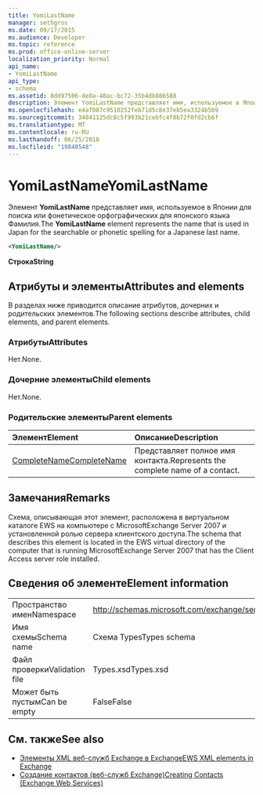 ```yaml
---
title: YomiLastName
manager: sethgros
ms.date: 09/17/2015
ms.audience: Developer
ms.topic: reference
ms.prod: office-online-server
localization_priority: Normal
api_name:
- YomiLastName
api_type:
- schema
ms.assetid: 8dd97506-de8a-48ac-bc72-35b4db886588
description: Элемент YomiLastName представляет имя, используемое в Японии для поиска или фонетическое орфографических для японского языка Фамилия.
ms.openlocfilehash: e4af087c9510252feb71d5c8e37eb5ea3324b5b9
ms.sourcegitcommit: 34041125dc8c5f993b21cebfc4f8b72f0fd2cb6f
ms.translationtype: MT
ms.contentlocale: ru-RU
ms.lasthandoff: 06/25/2018
ms.locfileid: "19840548"
---
```

# <a name="yomilastname"></a><span data-ttu-id="535ca-103">YomiLastName</span><span class="sxs-lookup"><span data-stu-id="535ca-103">YomiLastName</span></span>

<span data-ttu-id="535ca-104">Элемент **YomiLastName** представляет имя, используемое в Японии для поиска или фонетическое орфографических для японского языка Фамилия.</span><span class="sxs-lookup"><span data-stu-id="535ca-104">The **YomiLastName** element represents the name that is used in Japan for the searchable or phonetic spelling for a Japanese last name.</span></span> 
  
```xml
<YomiLastName/>
```

 <span data-ttu-id="535ca-105">**Строка**</span><span class="sxs-lookup"><span data-stu-id="535ca-105">**String**</span></span>
## <a name="attributes-and-elements"></a><span data-ttu-id="535ca-106">Атрибуты и элементы</span><span class="sxs-lookup"><span data-stu-id="535ca-106">Attributes and elements</span></span>

<span data-ttu-id="535ca-107">В разделах ниже приводится описание атрибутов, дочерних и родительских элементов.</span><span class="sxs-lookup"><span data-stu-id="535ca-107">The following sections describe attributes, child elements, and parent elements.</span></span>
  
### <a name="attributes"></a><span data-ttu-id="535ca-108">Атрибуты</span><span class="sxs-lookup"><span data-stu-id="535ca-108">Attributes</span></span>

<span data-ttu-id="535ca-109">Нет.</span><span class="sxs-lookup"><span data-stu-id="535ca-109">None.</span></span>
  
### <a name="child-elements"></a><span data-ttu-id="535ca-110">Дочерние элементы</span><span class="sxs-lookup"><span data-stu-id="535ca-110">Child elements</span></span>

<span data-ttu-id="535ca-111">Нет.</span><span class="sxs-lookup"><span data-stu-id="535ca-111">None.</span></span>
  
### <a name="parent-elements"></a><span data-ttu-id="535ca-112">Родительские элементы</span><span class="sxs-lookup"><span data-stu-id="535ca-112">Parent elements</span></span>

|<span data-ttu-id="535ca-113">**Элемент**</span><span class="sxs-lookup"><span data-stu-id="535ca-113">**Element**</span></span>|<span data-ttu-id="535ca-114">**Описание**</span><span class="sxs-lookup"><span data-stu-id="535ca-114">**Description**</span></span>|
|:-----|:-----|
|[<span data-ttu-id="535ca-115">CompleteName</span><span class="sxs-lookup"><span data-stu-id="535ca-115">CompleteName</span></span>](completename.md) <br/> |<span data-ttu-id="535ca-116">Представляет полное имя контакта.</span><span class="sxs-lookup"><span data-stu-id="535ca-116">Represents the complete name of a contact.</span></span>  <br/> |
   
## <a name="remarks"></a><span data-ttu-id="535ca-117">Замечания</span><span class="sxs-lookup"><span data-stu-id="535ca-117">Remarks</span></span>

<span data-ttu-id="535ca-118">Схема, описывающая этот элемент, расположена в виртуальном каталоге EWS на компьютере с MicrosoftExchange Server 2007 и установленной ролью сервера клиентского доступа.</span><span class="sxs-lookup"><span data-stu-id="535ca-118">The schema that describes this element is located in the EWS virtual directory of the computer that is running MicrosoftExchange Server 2007 that has the Client Access server role installed.</span></span>
  
## <a name="element-information"></a><span data-ttu-id="535ca-119">Сведения об элементе</span><span class="sxs-lookup"><span data-stu-id="535ca-119">Element information</span></span>

|||
|:-----|:-----|
|<span data-ttu-id="535ca-120">Пространство имен</span><span class="sxs-lookup"><span data-stu-id="535ca-120">Namespace</span></span>  <br/> |http://schemas.microsoft.com/exchange/services/2006/types  <br/> |
|<span data-ttu-id="535ca-121">Имя схемы</span><span class="sxs-lookup"><span data-stu-id="535ca-121">Schema name</span></span>  <br/> |<span data-ttu-id="535ca-122">Схема Types</span><span class="sxs-lookup"><span data-stu-id="535ca-122">Types schema</span></span>  <br/> |
|<span data-ttu-id="535ca-123">Файл проверки</span><span class="sxs-lookup"><span data-stu-id="535ca-123">Validation file</span></span>  <br/> |<span data-ttu-id="535ca-124">Types.xsd</span><span class="sxs-lookup"><span data-stu-id="535ca-124">Types.xsd</span></span>  <br/> |
|<span data-ttu-id="535ca-125">Может быть пустым</span><span class="sxs-lookup"><span data-stu-id="535ca-125">Can be empty</span></span>  <br/> |<span data-ttu-id="535ca-126">False</span><span class="sxs-lookup"><span data-stu-id="535ca-126">False</span></span>  <br/> |
   
## <a name="see-also"></a><span data-ttu-id="535ca-127">См. также</span><span class="sxs-lookup"><span data-stu-id="535ca-127">See also</span></span>

- [<span data-ttu-id="535ca-128">Элементы XML веб-служб Exchange в Exchange</span><span class="sxs-lookup"><span data-stu-id="535ca-128">EWS XML elements in Exchange</span></span>](ews-xml-elements-in-exchange.md)
- [<span data-ttu-id="535ca-129">Создание контактов (веб-служб Exchange)</span><span class="sxs-lookup"><span data-stu-id="535ca-129">Creating Contacts (Exchange Web Services)</span></span>](http://msdn.microsoft.com/library/4845917e-70d1-481c-bbd7-011ec6571789%28Office.15%29.aspx)

